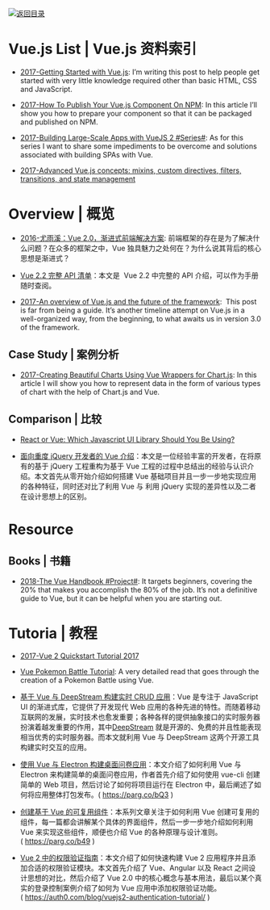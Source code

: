 [![返回目录](https://user-images.githubusercontent.com/5803001/38079637-ff0abcf0-3371-11e8-9b76-ad651620afc7.jpg)](https://github.com/wxyyxc1992/Awesome-Lists)

# Vue.js List | Vue.js 资料索引

- [2017-Getting Started with Vue.js](https://sabe.io/tutorials/getting-started-with-vue-js): I’m writing this post to help people get started with very little knowledge required other than basic HTML, CSS and JavaScript.

- [2017-How To Publish Your Vue.js Component On NPM](https://parg.co/UbD): In this article I’ll show you how to prepare your component so that it can be packaged and published on NPM.

- [2017-Building Large-Scale Apps with VueJS 2 #Series#](https://parg.co/Ulw): As for this series I want to share some impediments to be overcome and solutions associated with building SPAs with Vue.

- [2017-Advanced Vue.js concepts: mixins, custom directives, filters, transitions, and state management](https://parg.co/UA1)

# Overview | 概览

- [2016-尤雨溪：Vue 2.0，渐进式前端解决方案](https://parg.co/GS1): 前端框架的存在是为了解决什么问题？在众多的框架之中，Vue 独具魅力之处何在？为什么说其背后的核心思想是渐进式？

* [Vue 2.2 完整 API 清单](https://parg.co/bhC)：本文是  Vue 2.2 中完整的 API 介绍，可以作为手册随时查阅。

- [2017-An overview of Vue.js and the future of the framework](https://parg.co/UmG):  This post is far from being a guide. It’s another timeline attempt on Vue.js in a well-organized way, from the beginning, to what awaits us in version 3.0 of the framework.

## Case Study | 案例分析

- [2017-Creating Beautiful Charts Using Vue Wrappers for Chart.js](https://www.sitepoint.com/creating-beautiful-charts-vue-chart-js/): In this article I will show you how to represent data in the form of various types of chart with the help of Chart.js and Vue.

## Comparison | 比较

- [React or Vue: Which Javascript UI Library Should You Be Using?](https://medium.com/js-dojo/react-or-vue-which-javascript-ui-library-should-you-be-using-543a383608d#.cq7hef3um)

* [面向重度 jQuery 开发者的 Vue 介绍](https://parg.co/bRN)：本文是一位经验丰富的开发者，在将原有的基于 jQuery 工程重构为基于 Vue 工程的过程中总结出的经验与认识介绍。本文首先从零开始介绍如何搭建 Vue 基础项目并且一步一步地实现应用的各种特征，同时还对比了利用 Vue 与 利用 jQuery 实现的差异性以及二者在设计思想上的区别。

# Resource

## Books | 书籍

- [2018-The Vue Handbook #Project#](https://vuehandbook.com/): It targets beginners, covering the 20% that makes you accomplish the 80% of the job. It’s not a definitive guide to Vue, but it can be helpful when you are starting out.

# Tutoria | 教程

- [2017-Vue 2 Quickstart Tutorial 2017](https://medium.com/@s_eschweiler/vue-js-2-quickstart-tutorial-2017-246195cfbdd2#.x0l9g6j9r)

- [Vue Pokemon Battle Tutorial](https://medium.com/coding-artist/vue-js-pokemon-battle-tutorial-380cd72eb681#.x8wnb4s0f): A very detailed read that goes through the creation of a Pokemon Battle using Vue.

* [基于 Vue 与 DeepStream 构建实时 CRUD 应用](https://scotch.io/tutorials/build-a-realtime-crud-app-with-vue-deepstream)：Vue 是专注于 JavaScript UI 的渐进式库，它提供了开发现代 Web 应用的各种先进的特性。而随着移动互联网的发展，实时技术也愈发重要；各种各样的提供抽象接口的实时服务器扮演着越发重要的作用，其中[DeepStream](https://deepstream.io/) 就是开源的、免费的并且性能表现相当优秀的实时服务器。而本文就利用 Vue 与 DeepStream 这两个开源工具构建实时交互的应用。

* [使用 Vue 与 Electron 构建桌面问卷应用](https://parg.co/bQ3)：本文介绍了如何利用 Vue 与 Electron 来构建简单的桌面问卷应用，作者首先介绍了如何使用 vue-cli 创建简单的 Web 项目，然后讨论了如何将项目运行在 Electron 中，最后阐述了如何将应用整体打包发布。( https://parg.co/bQ3 )

* [创建基于 Vue 的可复用组件](https://parg.co/b49)：本系列文章关注于如何利用 Vue 创建可复用的组件，每一篇都会讲解某个具体的界面组件，然后一步一步地介绍如何利用 Vue 来实现这些组件，顺便也介绍 Vue 的各种原理与设计准则。( https://parg.co/b49 )

- [Vue 2 中的权限验证指南](https://auth0.com/blog/vuejs2-authentication-tutorial/)：本文介绍了如何快速构建 Vue 2 应用程序并且添加合适的权限验证模块。本文首先介绍了 Vue、Angular 以及 React 之间设计思想的对比，然后介绍了 Vue 2.0 中的核心概念与基本用法，最后以某个真实的登录控制案例介绍了如何为 Vue 应用中添加权限验证功能。( https://auth0.com/blog/vuejs2-authentication-tutorial/ )
